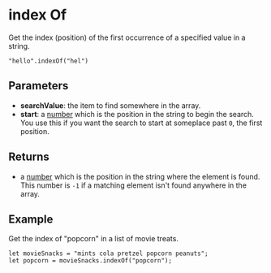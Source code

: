 # index Of

Get the index (position) of the first occurrence of a specified value in a string.

```sig
"hello".indexOf("hel")
```

## Parameters

* **searchValue**: the item to find somewhere in the array.
* **start**: a [number](/types/number) which is the position in the string to begin the search. You use this if you want the search to start at someplace past `0`, the first position.

## Returns

* a [number](/types/number) which is the position in the string where the element is found. This number is `-1` if a matching element isn't found anywhere in the array.

## Example

Get the index of "popcorn" in a list of movie treats.

```blocks
let movieSnacks = "mints cola pretzel popcorn peanuts";
let popcorn = movieSnacks.indexOf("popcorn");
```